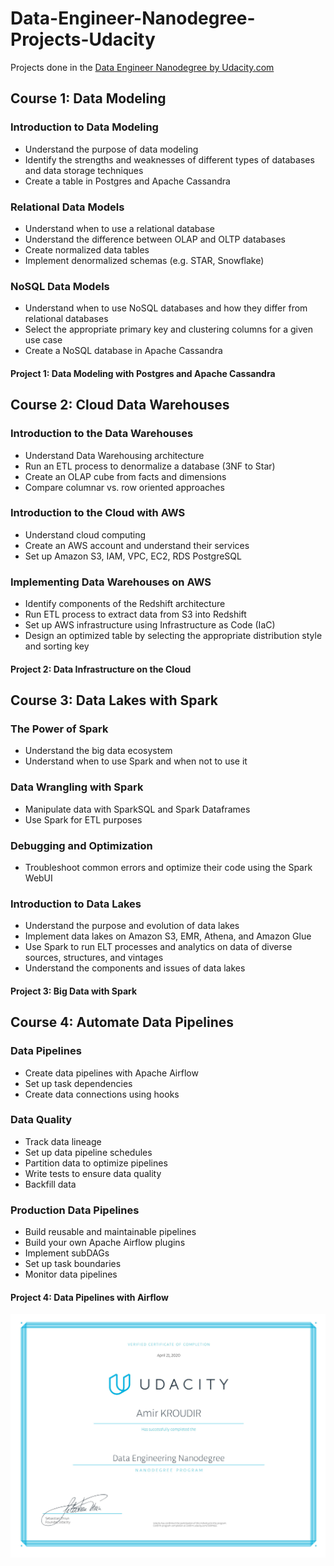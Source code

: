 # Data-Engineer-Nanodegree-Projects-Udacity
Projects done in the [Data Engineer Nanodegree by Udacity.com](https://www.udacity.com/course/data-engineer-nanodegree--nd027)

## Course 1: Data Modeling

### Introduction to Data Modeling
- Understand the purpose of data modeling
- Identify the strengths and weaknesses of different types of databases and data storage techniques
- Create a table in Postgres and Apache Cassandra

### Relational Data Models
- Understand when to use a relational database
- Understand the difference between OLAP and OLTP databases
- Create normalized data tables
- Implement denormalized schemas (e.g. STAR, Snowflake)

### NoSQL Data Models
- Understand when to use NoSQL databases and how they differ from relational databases
- Select the appropriate primary key and clustering columns for a given use case
- Create a NoSQL database in Apache Cassandra

#### Project 1: Data Modeling with Postgres and Apache Cassandra

## Course 2: Cloud Data Warehouses
### Introduction to the Data Warehouses
- Understand Data Warehousing architecture
- Run an ETL process to denormalize a database (3NF to Star)
- Create an OLAP cube from facts and dimensions
- Compare columnar vs. row oriented approaches

### Introduction to the Cloud with AWS
- Understand cloud computing
- Create an AWS account and understand their services
- Set up Amazon S3, IAM, VPC, EC2, RDS PostgreSQL

### Implementing Data Warehouses on AWS
- Identify components of the Redshift architecture
- Run ETL process to extract data from S3 into Redshift
- Set up AWS infrastructure using Infrastructure as Code (IaC)
- Design an optimized table by selecting the appropriate distribution style and sorting key

#### Project 2: Data Infrastructure on the Cloud

## Course 3: Data Lakes with Spark

### The Power of Spark
- Understand the big data ecosystem
- Understand when to use Spark and when not to use it

### Data Wrangling with Spark
- Manipulate data with SparkSQL and Spark Dataframes
- Use Spark for ETL purposes

### Debugging and Optimization
- Troubleshoot common errors and optimize their code using the Spark WebUI

### Introduction to Data Lakes
- Understand the purpose and evolution of data lakes
- Implement data lakes on Amazon S3, EMR, Athena, and Amazon Glue
- Use Spark to run ELT processes and analytics on data of diverse sources, structures, and vintages
- Understand the components and issues of data lakes

#### Project 3: Big Data with Spark

## Course 4: Automate Data Pipelines

### Data Pipelines
- Create data pipelines with Apache Airflow
- Set up task dependencies
- Create data connections using hooks

### Data Quality
- Track data lineage
- Set up data pipeline schedules
- Partition data to optimize pipelines
- Write tests to ensure data quality
- Backfill data

### Production Data Pipelines
- Build reusable and maintainable pipelines
- Build your own Apache Airflow plugins
- Implement subDAGs
- Set up task boundaries
- Monitor data pipelines

#### Project 4: Data Pipelines with Airflow

![./images/certification.jpg](./images/certification.jpg)

